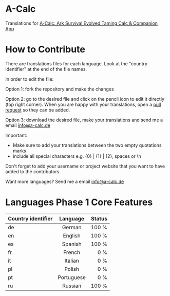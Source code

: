 # A-Calc
Translations for [A-Calc: Ark Survival Evolved Taming Calc &amp; Companion App](http://www.a-calc.de)

# How to Contribute
There are translations files for each language. Look at the "country identifier" at the end of the file names.


In order to edit the file:

Option 1: fork the repository and make the changes

Option 2: go to the desired file and click on the pencil icon to edit it directly (top right corner).
When you are happy with your translations, open a [pull request](https://help.github.com/articles/using-pull-requests/) so they can be added.

Option 3: download the desired file, make your translations and send me a email info@a-calc.de

Important:
* Make sure to add your translations between the two empty quotations marks
* include all special characters e.g. {0} | {1} | {2}, spaces or \n

Don't forget to add your username or project website that you want to have added to the contributors.

Want more languages? Send me a email info@a-calc.de


# Languages Phase 1 Core Features
| Country identifier  | Language           | Status  |
| ------------- |:-------------:| -----:|
| de      | German | 100 % |
| en      | English      |   100 % |
| es | Spanish      |    100 % |
| fr | French      |    0 % |
| it | Italian      |    0 % |
| pl | Polish      |    0 % |
| pt | Portuguese      |    0 % |
| ru | Russian      |    100 % |
